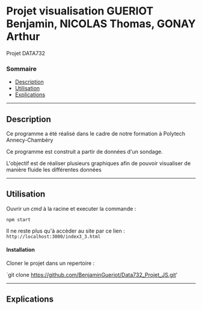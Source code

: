 # Projet visualisation GUERIOT Benjamin, NICOLAS Thomas, GONAY Arthur
Projet DATA732

### Sommaire 

- [Description](#description)
- [Utilisation](#utilisation)
- [Explications](#explications)

---
## Description

Ce programme a été réalisé dans le cadre de notre formation à Polytech Annecy-Chambéry 

Ce programme est construit a partir de données d'un sondage.

L'objectif est de réaliser plusieurs graphiques afin de pouvoir visualiser de manière fluide les différentes données

---
## Utilisation


Ouvrir un *cmd* à la racine et executer la commande :  

```shell
npm start
```

Il ne reste plus qu'à accèder au site par ce lien :
<code>http://localhost:3000/index3_3.html</code>

#### Installation

Cloner le projet dans un repertoire : 

`git  clone https://github.com/BenjaminGueriot/Data732_Projet_JS.git'

---
## Explications


